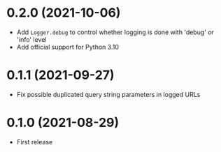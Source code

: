 # 0.2.0 (2021-10-06)

- Add `Logger.debug` to control whether logging is done with 'debug' or 'info' level
- Add official support for Python 3.10

# 0.1.1 (2021-09-27)

- Fix possible duplicated query string parameters in logged URLs

# 0.1.0 (2021-08-29)

- First release
